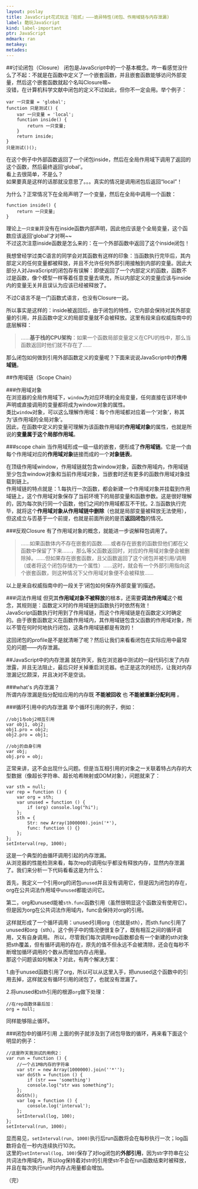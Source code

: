 ```yaml
---
layout: poslay
title: JavaScript花式玩法『拾贰』———诡异特性(闭包、作用域链与内存泄漏)
label: 酷玩JavaScript
kind: label-important
ptr: JavaScript
mdmark: ran
metakey: 
metades:
---
```


##讨论闭包（Closure）
闭包是JavaScript中的一个基本概念。咋一看感觉没什么了不起：不就是在函数中定义了一个嵌套函数，并且嵌套函数能够访问外部变量，然后这个嵌套函数就起个名叫Closure嘛~  
没错，在计算机科学文献中闭包的定义不过如此，但你不一定会用。举个例子：

    var 一只变量 = 'global';
    function 只是测试() {
        var 一只变量 = 'local';
        function inside() {
            return 一只变量;
        }
        return inside;
    } 
    只是测试()();
    
在这个例子中外部函数返回了一个闭包inside，然后在全局作用域下调用了返回的这个函数，然后最终返回‘global’。  
看上去很简单，不是么？  
如果要真是这样的话那就没意思了。。。真实的情况是调用闭包后返回“local”！  

为什么？正常情况下在全局声明了一个变量，然后在全局中调用一个函数：

    function inside() {
        return 一只变量;
    }
    
理论上`一只变量`并没有在inside函数内部声明，因此他应该是个全局变量，这个函数应该返回‘global’才对啊~~  
不过这次注意inside函数是怎么来的：在一个外部函数中返回了这个inside闭包！  

我想曾经学过类C语言的同学会对其函数有这样的印象：当函数执行完毕后，其内部定义的任何变量都被释放，并且不允许任何外部引用接触到内部的变量。因此大部分人对JavaScript的闭包存有误解：即使返回了一个内部定义的函数，函数不过是函数，像个模型一样等着任意变量去填充，所以内部定义的变量应该与inside内的变量无关并且误认为应该已经被释放了。  

不过C语言不是一门函数式语言，也没有Closure一说。

所以事实是这样的：inside被返回后，由于闭包的特性，它内部会保持对其外部变量的引用，并且函数中定义的局部变量就不会被释放。这里有段来自权威指南中的底层解释：  
> ……**基于栈的CPU架构**：如果一个函数局部变量定义在CPU的栈中，那么当函数返回时他们就不存在了……

那么闭包如何做到引用外部函数定义的变量呢？下面来说说JavaScript中的**作用域链**。

##作用域链（Scope Chain）

###作用域对象  
在浏览器的全局作用域下，`window`为对应环境的全局变量，任何直接在该环境中声明或直接调用的变量都将成为window对象的属性。  
类比`window`对象，可以这么理解作用域：每个作用域都对应着一个‘对象’，称其为‘该作用域的全局对象’。  
因此，在函数中定义的变量可理解为该函数作用域的**作用域对象**的属性，也就是所说的**变量属于这个局部作用域**。  

###scope chain
当作用域形成一级一级的嵌套，便形成了**作用域链**。它是一个由每个作用域对应的**作用域对象**链接而成的一个**对象链表**。  

在顶级作用域window，作用域链就包含window对象，函数作用域内，作用域链至少包含window对象和当前作用域对象，当嵌套时还有更多的函数作用域对象挂载到链上。  
作用域链的特点就是：1.每执行一次函数，都会新建一个作用域对象并挂载到作用域链上，这个作用域对象保存了当前环境下的局部变量和函数参数。这是很好理解的，因为每次执行同一个函数，他们之间的作用域都互不干扰。2.当函数执行完毕，就将这个**作用域对象从作用域链中删除**（也就是局部变量被释放无法使用），但这成立与否基于一个前提，也就是前面所说的是否**返回闭包**的情况。

###反观Closure
有了作用域对象的概念，就能进一步说解释包调用了。  
> ……如果函数体内不存在嵌套的函数……或者存在嵌套的函数但他们都在父函数中保留了下来……，那么等父函数返回时，对应的作用域对象便会被删除掉。……但如果存在嵌套函数，且父函数返回了这个闭包并被引用/调用（或者将这个闭包存储为一个属性）……这时，就会有一个外部引用指向这个嵌套函数，则这种情况下父作用域对象便不会被释放……

以上是来自权威指南中的一段关于‘闭包如何保存外部变量’的描述。 

###词法作用域
但究其**作用域对象不被释放**的根本，还需要**词法作用域**这个概念，其规则是：函数定义时的作用域链到函数执行时依然有效！  
JavaScript函数执行时用到了作用域链，而这个作用域链是在函数定义时确定的。由于嵌套函数定义在函数作用域内，其作用域链包含父函数的作用域对象，所以不管在何时何地执行闭包，这条作用域链都是有效的！

这回闭包的profile是不是就清晰了呢？然后让我们来看看闭包在实际应用中最常见的问题——内存泄漏。

##JavaScript中的内存泄漏
就在昨天，我在浏览器中测试的一段代码引发了内存泄露，并且无法阻止，最后只好关掉重启浏览器。也正是这次的经历，让我对内存泄漏记忆颇深，并且决对不是空谈。

###what's 内存泄漏？  
所谓内存泄漏是指分配给应用的内存既 **不能被回收** 也 **不能被重新分配利用** 。

###循环引用中的内存泄漏
举个循环引用的例子，例如：  

    //obj1与obj2相互引用
    var obj1, obj2;
    obj1.pro = obj2;
    obj2.pro = obj1;
    
    //obj的自身引用
    var obj;
    obj.pro = obj;
    
正常来讲，这不会出现什么问题。但是当互相引用的对象之一关联着特占内存的大型数据（像超长字符串、超长哈希映射或DOM对象），问题就来了：
    
    var sth = null;
    var rep = function () {
        var org = sth;
        var unused = function () {
            if (org) console.log("hi");
        };
        sth = {
            Str: new Array(1000000).join('*'),
            func: function () {}
        };
    };
    setInterval(rep, 1000);
    
这是一个典型的由循环调用引起的内存泄漏。  
从浏览器的性能检测来看，每次rep的调用似乎都没有释放内存，显然内存泄漏了。我们来分析一下代码看看这是为什么：  

首先，我定义一个引用org的闭包`unused`并且没有调用它，但是因为闭包的存在，org在公共词法作用域中`unused`都能访问它。 

第二，org和unused能被`sth.func`函数引用（虽然很明显这个函数没有使用它）。但是因为org在公共词法作用域内，func会保持对org的引用。 

这样就形成了一个循环调用：unused引用org（也就是sth），而sth.func引用了unused和org（sth）。这个例子中的情况便很复杂了，既有相互之间的循环调用，又有自身调用。
所以，尽管我们每次调用rep函数都会有一个新建的sth对象把sth覆盖，但有循环调用的存在，原先的值不但永远不会被清除，还会在每秒不断增加循环调用的个数从而增加内存占用量。  
那这个问题该如何解决？对此，有两个解决方案：

1.由于unused函数引用了org，所以可以从这里入手，把unused这个函数中的引用去掉，这样就没有循环引用的闭包了，也就没有泄漏了。  

2.将unused和sth引用的根源`org`做下处理：
    
    //在rep函数体最后加：
    org = null;
    
同样能够阻止循环。

###闭包中的循环引用
上面的例子就涉及到了闭包导致的循环，再来看下面这个明显的例子：

    //这是昨天我测试的用例2：
    var run = function () {
        //一个占1MB内存的字符串
        var str = new Array(1000000).join(''*'');
        var doSth = function () {
            if (str === 'something')
            console.log("str was something");
        };
        doSth();
        var log = function () {
            console.log('interval');
        };
        setInterval(log, 100);
    };
    setInterval(run, 1000);
    
显而易见，`setInterval(run, 1000)`执行后run函数将会在每秒执行一次；log函数将会在一秒内连续执行10次。  
这里的`setInterval(log, 100)`保存了对log闭包的**外部引用**，因为str字符串在公共词法作用域内，所以log保持着对str的引用使str不会在run函数结束时被释放，并且在每次执行run时内存占用量都会增加。

（完）

